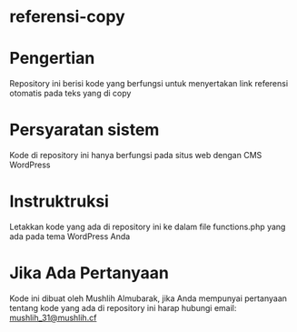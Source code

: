 # referensi-copy

# Pengertian
Repository ini berisi kode yang berfungsi untuk menyertakan link referensi otomatis pada teks yang di copy

# Persyaratan sistem
Kode di repository ini hanya berfungsi pada situs web dengan CMS WordPress

# Instruktruksi
Letakkan kode yang ada di repository ini ke dalam file functions.php yang ada pada tema WordPress Anda

# Jika Ada Pertanyaan
Kode ini dibuat oleh Mushlih Almubarak, jika Anda mempunyai pertanyaan tentang kode yang ada di repository ini harap hubungi email: mushlih_31@mushlih.cf
